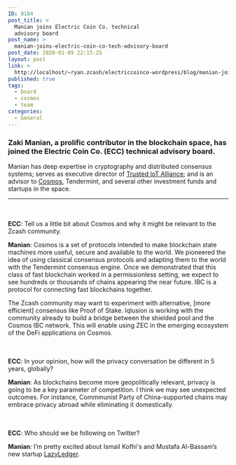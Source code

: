 ```yaml
---
ID: 9184
post_title: >
  Manian joins Electric Coin Co. technical
  advisory board
post_name: >
  manian-joins-electric-coin-co-tech-advisory-board
post_date: 2020-01-09 22:15:25
layout: post
link: >
  http://localhost/~ryan.zcash/electriccoinco-wordpress/blog/manian-joins-electric-coin-co-tech-advisory-board/
published: true
tags:
  - board
  - cosmos
  - team
categories:
  - General
---
```

<!-- wp:heading {"level":3} -->
<h3>Zaki Manian, a prolific contributor in the blockchain space, has joined the Electric Coin Co. (ECC) technical advisory board.<br></h3>
<!-- /wp:heading -->

<!-- wp:paragraph -->
<p>Manian has deep expertise in cryptography and distributed consensus systems; serves as executive director of <a href="https://www.trusted-iot.org/" target="_blank" rel="noreferrer noopener" aria-label=" (opens in a new tab)">Trusted IoT Alliance</a>; and is an advisor to <a rel="noreferrer noopener" aria-label=" (opens in a new tab)" href="https://cosmos.network/" target="_blank">Cosmos</a>, Tendermint, and several other investment funds and startups in the space.</p>
<!-- /wp:paragraph -->

<!-- wp:paragraph -->
<p></p>
<!-- /wp:paragraph -->

<!-- wp:separator -->
<hr class="wp-block-separator"/>
<!-- /wp:separator -->

<!-- wp:spacer {"height":20} -->
<div style="height:20px" aria-hidden="true" class="wp-block-spacer"></div>
<!-- /wp:spacer -->

<!-- wp:paragraph -->
<p><strong>ECC</strong>: Tell us a little bit about Cosmos and why it might be relevant to the Zcash community.</p>
<!-- /wp:paragraph -->

<!-- wp:paragraph -->
<p><strong>Manian</strong>: Cosmos is a set of protocols intended to make blockchain state machines more useful, secure and available to the world. We pioneered the idea of using classical consensus protocols and adapting them to the world with the Tendermint consensus engine. Once we demonstrated that this class of fast blockchain worked in a permissionless setting, we expect to see hundreds or thousands of chains appearing the near future. IBC is a protocol for connecting fast blockchains together.&nbsp;</p>
<!-- /wp:paragraph -->

<!-- wp:paragraph -->
<p>The Zcash community may want to experiment with alternative, [more efficient] consensus like Proof of Stake. Iqlusion is working with the community already to build a bridge between the shielded pool and the Cosmos IBC network. This will enable using ZEC in the emerging ecosystem of the DeFi applications on Cosmos.</p>
<!-- /wp:paragraph -->

<!-- wp:spacer {"height":20} -->
<div style="height:20px" aria-hidden="true" class="wp-block-spacer"></div>
<!-- /wp:spacer -->

<!-- wp:paragraph -->
<p><strong>ECC</strong>: In your opinion, how will the privacy conversation be different in 5 years, globally?</p>
<!-- /wp:paragraph -->

<!-- wp:paragraph -->
<p><strong>Manian</strong>: As blockchains become more geopolitically relevant, privacy is going to be a key parameter of competition. I think we may see unexpected outcomes. For instance, Commmunist Party of China-supported chains may embrace privacy abroad while eliminating it domestically.</p>
<!-- /wp:paragraph -->

<!-- wp:spacer {"height":20} -->
<div style="height:20px" aria-hidden="true" class="wp-block-spacer"></div>
<!-- /wp:spacer -->

<!-- wp:paragraph -->
<p><strong>ECC</strong>: Who should we be following on Twitter?</p>
<!-- /wp:paragraph -->

<!-- wp:paragraph -->
<p><strong>Manian</strong>: I’m pretty excited about Ismail Kofhi's and Mustafa Al-Bassam’s new startup <a rel="noreferrer noopener" aria-label="LazyLedger (opens in a new tab)" href="https://twitter.com/lazyledger_io" target="_blank">LazyLedger</a>.<br></p>
<!-- /wp:paragraph -->